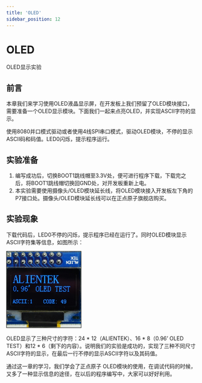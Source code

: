 ```yaml
---
title: 'OLED'
sidebar_position: 12
---
```


# OLED

OLED显示实验

## 前言

本章我们来学习使用OLED液晶显示屏，在开发板上我们预留了OLED模块接口，需要准备一个OLED显示模块。下面我们一起来点亮OLED，并实现ASCII字符的显示。

使用8080并口模式驱动或者使用4线SPI串口模式，驱动OLED模块，不停的显示ASCII码和码值。LED0闪烁，提示程序运行。

## 实验准备

1. 编写成功后，切换BOOT1跳线帽至3.3V处，便可进行程序下载，下载完之后，将BOOT1跳线帽切换回GND处，对开发板重新上电。
1. 本实验需要使用摄像头/OLED模块延长线，将OLED模块接入开发板左下角的P7接口处。摄像头/OLED模块延长线可以在正点原子旗舰店购买。

## 实验现象

下载代码后，LED0不停的闪烁，提示程序已经在运行了。同时OLED模块显示ASCII字符集等信息，如图所示： 

![img](./img/10.png)

OLED显示了三种尺寸的字符：24 * 12（ALIENTEK）、16 * 8（0.96’ OLED TEST）和12 * 6（剩下的内容）。说明我们的实验是成功的，实现了三种不同尺寸ASCII字符的显示，在最后一行不停的显示ASCII字符以及其码值。

通过这一章的学习，我们学会了正点原子 OLED模块的使用，在调试代码的时候，又多了一种显示信息的途径，在以后的程序编写中，大家可以好好利用。
